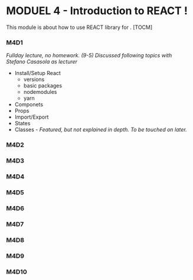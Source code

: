 # MODUEL 4 - Introduction to REACT !
This module is about how to use REACT library for . 
[TOCM]

### M4D1
*Fullday lecture, no homework. (9-5) Discussed following topics with Stefano Casasola as lecturer*
- Install/Setup React 
	 - versions 
	 - basic packages
	 - nodemodules
	 - yarn
 - Componets
 - Props
 - Import/Export
 - States
 - Classes - *Featured, but not explained in depth. To be touched on later.*

### M4D2
### M4D3
### M4D4
### M4D5
### M4D6
### M4D7
### M4D8
### M4D9
### M4D10
